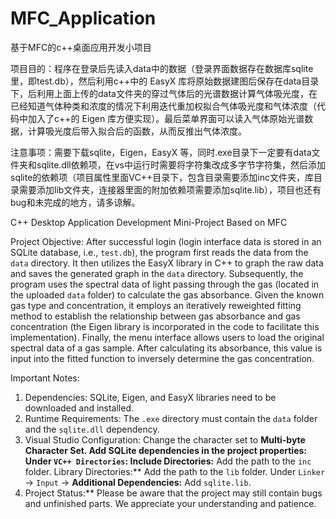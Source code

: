 # MFC_Application
基于MFC的c++桌面应用开发小项目

项目目的：程序在登录后先读入data中的数据（登录界面数据存在数据库sqlite里，即test.db），然后利用c++中的 EasyX 库将原始数据建图后保存在data目录下，后利用上面上传的data文件夹的穿过气体后的光谱数据计算气体吸光度，在已经知道气体种类和浓度的情况下利用迭代重加权拟合气体吸光度和气体浓度（代码中加入了c++的 Eigen 库方便实现）。最后菜单界面可以读入气体原始光谱数据，计算吸光度后带入拟合后的函数，从而反推出气体浓度。

注意事项：需要下载sqlite，Eigen，EasyX 等，同时.exe目录下一定要有data文件夹和sqlite.dll依赖项，在vs中运行时需要将字符集改成多字节字符集，然后添加sqlite的依赖项（项目属性里面VC++目录下，包含目录需要添加inc文件夹，库目录需要添加lib文件夹，连接器里面的附加依赖项需要添加sqlite.lib），项目也还有bug和未完成的地方，请多谅解。

C++ Desktop Application Development Mini-Project Based on MFC

Project Objective: After successful login (login interface data is stored in an SQLite database, i.e., `test.db`), the program first reads the data from the `data` directory. It then utilizes the EasyX library in C++ to graph the raw data and saves the generated graph in the `data` directory. Subsequently, the program uses the spectral data of light passing through the gas (located in the uploaded `data` folder) to calculate the gas absorbance. Given the known gas type and concentration, it employs an iteratively reweighted fitting method to establish the relationship between gas absorbance and gas concentration (the Eigen library is incorporated in the code to facilitate this implementation). Finally, the menu interface allows users to load the original spectral data of a gas sample. After calculating its absorbance, this value is input into the fitted function to inversely determine the gas concentration.

Important Notes:
1.  Dependencies: SQLite, Eigen, and EasyX libraries need to be downloaded and installed.
2.  Runtime Requirements: The `.exe` directory must contain the `data` folder and the `sqlite.dll` dependency.
3.  Visual Studio Configuration:
       Change the character set to **Multi-byte Character Set.
       Add SQLite dependencies in the project properties:
           Under `VC++ Directories`:
              Include Directories:** Add the path to the `inc` folder.
              Library Directories:** Add the path to the `lib` folder.
           Under `Linker` -> `Input` -> **Additional Dependencies:** Add `sqlite.lib`.
4.  Project Status:** Please be aware that the project may still contain bugs and unfinished parts. We appreciate your understanding and patience.
